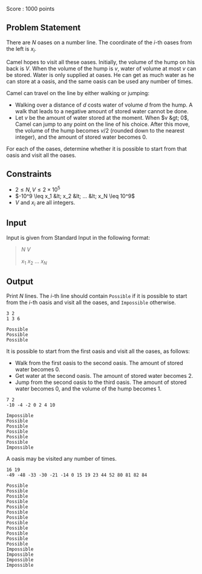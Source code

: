 Score : $1000$ points

## Problem Statement

There are $N$ oases on a number line. The coordinate of the $i$-th oases from the left is $x_i$.

Camel hopes to visit all these oases.
Initially, the volume of the hump on his back is $V$. When the volume of the hump is $v$, water of volume at most $v$ can be stored. Water is only supplied at oases. He can get as much water as he can store at a oasis, and the same oasis can be used any number of times.

Camel can travel on the line by either walking or jumping:

- Walking over a distance of $d$ costs water of volume $d$ from the hump. A walk that leads to a negative amount of stored water cannot be done.
- Let $v$ be the amount of water stored at the moment. When $v &gt; 0$, Camel can jump to any point on the line of his choice. After this move, the volume of the hump becomes $v/2$ (rounded down to the nearest integer), and the amount of stored water becomes $0$.

For each of the oases, determine whether it is possible to start from that oasis and visit all the oases.

## Constraints

- $2 \leq N,V \leq 2 \times 10^5$
- $-10^9 \leq x_1 &lt; x_2 &lt; ... &lt; x_N \leq 10^9$
- $V$ and $x_i$ are all integers.

## Input

Input is given from Standard Input in the following format:

> $N$ $V$
> 
> $x_1$ $x_2$ $...$ $x_{N}$

## Output

Print $N$ lines. The $i$-th line should contain `Possible` if it is possible to start from the $i$-th oasis and visit all the oases, and `Impossible` otherwise.

```input1
3 2
1 3 6
```

```output1
Possible
Possible
Possible
```

It is possible to start from the first oasis and visit all the oases, as follows:

- Walk from the first oasis to the second oasis. The amount of stored water becomes $0$.
- Get water at the second oasis. The amount of stored water becomes $2$.
- Jump from the second oasis to the third oasis. The amount of stored water becomes $0$, and the volume of the hump becomes $1$.

```input2
7 2
-10 -4 -2 0 2 4 10
```

```output2
Impossible
Possible
Possible
Possible
Possible
Possible
Impossible
```

A oasis may be visited any number of times.

```input3
16 19
-49 -48 -33 -30 -21 -14 0 15 19 23 44 52 80 81 82 84
```

```output3
Possible
Possible
Possible
Possible
Possible
Possible
Possible
Possible
Possible
Possible
Possible
Possible
Impossible
Impossible
Impossible
Impossible
```